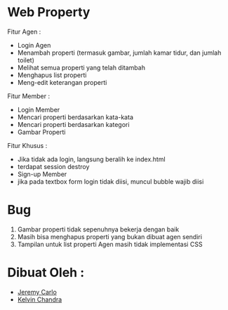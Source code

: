 # Web Property
Fitur Agen :
* Login Agen
* Menambah properti (termasuk gambar, jumlah kamar tidur, dan jumlah toilet)
* Melihat semua properti yang telah ditambah
* Menghapus list properti
* Meng-edit keterangan properti

Fitur Member :
* Login Member
* Mencari properti berdasarkan kata-kata
* Mencari properti berdasarkan kategori
* Gambar Properti

Fitur Khusus :
* Jika tidak ada login, langsung beralih ke index.html
* terdapat session destroy 
* Sign-up Member
* jika pada textbox form login tidak diisi, muncul bubble wajib diisi

# Bug
1. Gambar properti tidak sepenuhnya bekerja dengan baik
2. Masih bisa menghapus properti yang bukan dibuat agen sendiri
3. Tampilan untuk list properti Agen masih tidak implementasi CSS
 
# Dibuat Oleh : 
* [Jeremy Carlo](https://www.instagram.com/jeremycarlo8)
* [Kelvin Chandra](https://www.instagram.com/kelvinchandra09)
